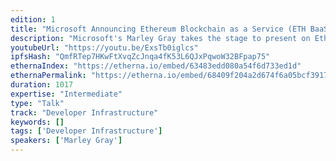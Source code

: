 ```yaml
---
edition: 1
title: "Microsoft Announcing Ethereum Blockchain as a Service (ETH BaaS) on Azure Cloud"
description: "Microsoft's Marley Gray takes the stage to present on Eth Baas, the Ethereum blockchain-as-a-service on the Microsoft Azure Cloud, created in partnership with ConsenSys spokes BlockApps and Ether.Camp."
youtubeUrl: "https://youtu.be/ExsTb0iglcs"
ipfsHash: "QmfRTep7HKwFtXvqZcJnqa4fK53L6QJxPqwoW32BFpap75"
ethernaIndex: "https://etherna.io/embed/63483edd080a54f6d733ed1d"
ethernaPermalink: "https://etherna.io/embed/68409f204a2d674f6a05bcf391751165011757d8572f758a5881f28c5e69ba10"
duration: 1017
expertise: "Intermediate"
type: "Talk"
track: "Developer Infrastructure"
keywords: []
tags: ['Developer Infrastructure']
speakers: ['Marley Gray']
---
```

